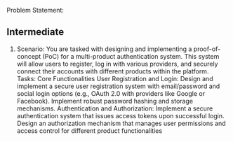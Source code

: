 Problem Statement:
## Intermediate
1. Scenario:
You are tasked with designing and implementing a proof-of-concept (PoC) for a multi-product authentication 
system. This system will allow users to register, log in with various providers, and securely connect their accounts 
with different products within the platform.
Tasks: Core Functionalities
User Registration and Login:
Design and implement a secure user registration system with email/password and social login options (e.g., 
OAuth 2.0 with providers like Google or Facebook).
Implement robust password hashing and storage mechanisms.
Authentication and Authorization:
Implement a secure authentication system that issues access tokens upon successful login.
Design an authorization mechanism that manages user permissions and access control for different product 
functionalities